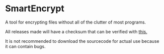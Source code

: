 # SmartEncrypt
A tool for encrypting files without all of the clutter of most programs.

All releases made will have a checksum that can be verified with [this.](https://bitbucket.org/nothingperfectsoft/applicationverifier/downloads/application-verifier.exe)

It is not recommended to download the sourcecode for actual use because it can contain bugs.
